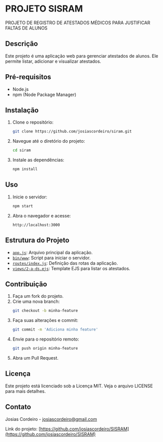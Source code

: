 # PROJETO SISRAM

PROJETO DE REGISTRO DE ATESTADOS MÉDICOS PARA JUSTIFICAR FALTAS DE ALUNOS

## Descrição

Este projeto é uma aplicação web para gerenciar atestados de alunos. Ele permite listar, adicionar e visualizar atestados.

## Pré-requisitos

- Node.js
- npm (Node Package Manager)

## Instalação

1. Clone o repositório:
    ```sh
    git clone https://github.com/josiascordeiro/siram.git
    ```

2. Navegue até o diretório do projeto:
    ```sh
    cd siram
    ```

3. Instale as dependências:
    ```sh
    npm install
    ```

## Uso

1. Inicie o servidor:
    ```sh
    npm start
    ```

2. Abra o navegador e acesse:
    ```
    http://localhost:3000
    ```

## Estrutura do Projeto

- [`app.js`](command:_github.copilot.openRelativePath?%5B%7B%22scheme%22%3A%22file%22%2C%22authority%22%3A%22%22%2C%22path%22%3A%22%2FC%3A%2FUsers%2Fjosia%2FDropbox%2F9998877665554433221100%2Fapp.js%22%2C%22query%22%3A%22%22%2C%22fragment%22%3A%22%22%7D%2C%22aee11f68-c43d-4ff7-a1b9-83dbf81c3fa5%22%5D "c:\Users\josia\Dropbox\9998877665554433221100\app.js"): Arquivo principal da aplicação.
- [`bin/www`](command:_github.copilot.openRelativePath?%5B%7B%22scheme%22%3A%22file%22%2C%22authority%22%3A%22%22%2C%22path%22%3A%22%2FC%3A%2FUsers%2Fjosia%2FDropbox%2F9998877665554433221100%2Fbin%2Fwww%22%2C%22query%22%3A%22%22%2C%22fragment%22%3A%22%22%7D%2C%22aee11f68-c43d-4ff7-a1b9-83dbf81c3fa5%22%5D "c:\Users\josia\Dropbox\9998877665554433221100\bin\www"): Script para iniciar o servidor.
- [`routes/index.js`](command:_github.copilot.openRelativePath?%5B%7B%22scheme%22%3A%22file%22%2C%22authority%22%3A%22%22%2C%22path%22%3A%22%2FC%3A%2FUsers%2Fjosia%2FDropbox%2F9998877665554433221100%2Froutes%2Findex.js%22%2C%22query%22%3A%22%22%2C%22fragment%22%3A%22%22%7D%2C%22aee11f68-c43d-4ff7-a1b9-83dbf81c3fa5%22%5D "c:\Users\josia\Dropbox\9998877665554433221100\routes\index.js"): Definição das rotas da aplicação.
- [`views/2-a-ds.ejs`](command:_github.copilot.openRelativePath?%5B%7B%22scheme%22%3A%22file%22%2C%22authority%22%3A%22%22%2C%22path%22%3A%22%2FC%3A%2FUsers%2Fjosia%2FDropbox%2F9998877665554433221100%2Fviews%2F2-a-ds.ejs%22%2C%22query%22%3A%22%22%2C%22fragment%22%3A%22%22%7D%2C%22aee11f68-c43d-4ff7-a1b9-83dbf81c3fa5%22%5D "c:\Users\josia\Dropbox\9998877665554433221100\views\2-a-ds.ejs"): Template EJS para listar os atestados.

## Contribuição

1. Faça um fork do projeto.
2. Crie uma nova branch:
    ```sh
    git checkout -b minha-feature
    ```
3. Faça suas alterações e commit:
    ```sh
    git commit -m 'Adiciona minha feature'
    ```
4. Envie para o repositório remoto:
    ```sh
    git push origin minha-feature
    ```
5. Abra um Pull Request.

## Licença

Este projeto está licenciado sob a Licença MIT. Veja o arquivo LICENSE para mais detalhes.

## Contato

Josias Cordeiro - [josiascordeiro@gmail.com](mailto:josiascordeiro@gmail.com)

Link do projeto: [https://github.com/josiascordeiro/SISRAM](https://github.com/josiascordeiro/SISRAM)
